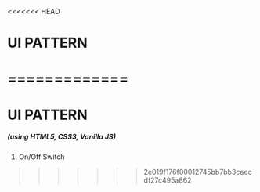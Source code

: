 <<<<<<< HEAD
# UI PATTERN 
=============
=======
# UI PATTERN
##### (using HTML5, CSS3, Vanilla JS)

1. On/Off Switch
>>>>>>> 2e019f176f00012745bb7bb3caecdf27c495a862
